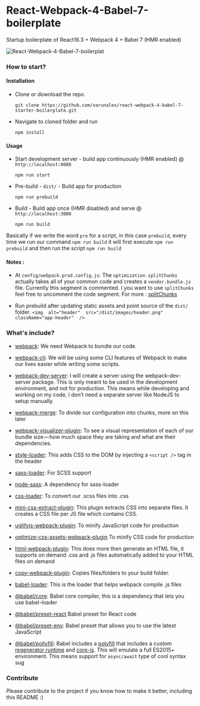 # React-Webpack-4-Babel-7-boilerplate
Startup boilerplate of React16.3 + Webpack 4 + Babel 7 (HMR enabled)

![React-Webpack-4-Babel-7-boilerplat](https://raw.githubusercontent.com/varunalex/React-Webpack-4-Babel-7-boilerplate/master/dist/images/header.png)

### How to start?
#### Installation
 - Clone or download the repo.
 
   ```git clone https://github.com/varunalex/react-webpack-4-babel-7-starter-boilerplate.git ```
 -  Navigate to cloned folder and run 
 
    `npm install`
#### Usage
 - Start development server - build app continuously (HMR enabled) @ `http://localhost:8080`
 
   `npm run start`
 - Pre-build  - `dist/` - Build app for production
 
   `npm run prebuild`

- Build - Build app once (HMR disabled) and serve @ `http://localhost:3000`

  `npm run build`
  
Basically if we write the word `pre` for a script, in this case `prebuild`, every time we run our command `npm run build` it will first execute `npm run prebuild` and then run the script `npm run build`

#### Notes :
- At `config/webpack.prod.config.js`:  The `optimization.splitChunks` actually takes all of your common code and creates a `vendor.bundle.js` file. Currently this segment is commented. I you want to use `splitChunks` feel free to uncomment the code segment. For more : [splitChunks](https://webpack.js.org/plugins/split-chunks-plugin/)

- Run prebuild after updating static assets and point source of the `dist/` folder.
``` <img  alt="header"  src="/dist/images/header.png"  className="app-header"  /> ```

### What's include?
- [webpack](http://webpack.js.org/): We need Webpack to bundle our code.

-  [webpack-cli](https://github.com/webpack/webpack-cli): We will be using some CLI features of Webpack to make our lives easier while writing some scripts.

- [webpack-dev-server](https://github.com/webpack/webpack-dev-server): I will create a server using the webpack-dev-server package. This is only meant to be used in the development environment, and not for production. This means while developing and working on my code, I don’t need a separate server like NodeJS to setup manually.

- [webpack-merge](https://github.com/survivejs/webpack-merge): To divide our configuration into chunks, more on this later

- [webpack-visualizer-plugin](https://github.com/chrisbateman/webpack-visualizer#readme): To see a visual representation of each of our bundle size — how much space they are taking and what are their dependencies.

- [style-loader](https://github.com/webpack-contrib/style-loader): This adds CSS to the DOM by injecting a  `<script />`  tag in the header

-  [sass-loader](https://github.com/webpack-contrib/sass-loader): For SCSS support

-  [node-sass](https://github.com/sass/node-sass): A dependency for sass-loader

- [css-loader](https://github.com/webpack-contrib/css-loader): To convert our .scss files into .css

- [mini-css-extract-plugin](https://github.com/webpack-contrib/mini-css-extract-plugin): This plugin extracts CSS into separate files. It creates a CSS file per JS file which contains CSS.

- [uglifyjs-webpack-plugin](https://github.com/webpack-contrib/uglifyjs-webpack-plugin): To minify JavaScript code for production

- [optimize-css-assets-webpack-plugin](https://github.com/NMFR/optimize-css-assets-webpack-plugin)  To minify CSS code for production

- [html-webpack-plugin](https://github.com/jantimon/html-webpack-plugin): This does more then generate an HTML file, it supports on demand .css and .js files automatically added to your HTML files on demand

- [copy-webpack-plugin](https://webpack.js.org/plugins/copy-webpack-plugin/): Copies files/folders to your build folder.

- [babel-loader](https://github.com/babel/babel-loader): This is the loader that helps webpack compile .js files

- [@babel/core](https://github.com/babel/babel/tree/master/packages/babel-core): Babel core compiler, this is a dependency that lets you use babel-loader

- [@babel/preset-react](https://www.npmjs.com/package/@babel/preset-react)  Babel preset for React code

- [@babel/preset-env](https://github.com/babel/babel/tree/master/packages/babel-preset-env): Babel preset that allows you to use the latest JavaScript

- [@babel/pollyfill](https://babeljs.io/docs/en/next/babel-polyfill.html): Babel includes a  [polyfill](https://en.wikipedia.org/wiki/Polyfill_%28programming%29)  that includes a custom  [regenerator runtime](https://github.com/facebook/regenerator/blob/master/packages/regenerator-runtime/runtime.js)  and  [core-js](https://github.com/zloirock/core-js). This will emulate a full ES2015+ environment. This means support for  `async/await`  type of cool syntax sug

### Contribute

Please contribute to the project if you know how to make it better, including this README :)

